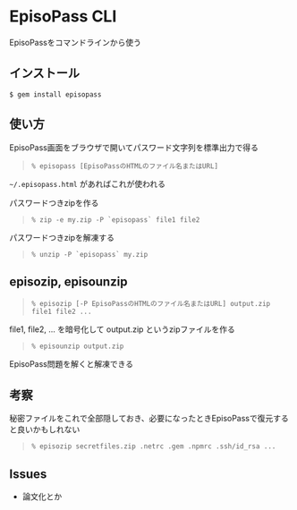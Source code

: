 <h1>EpisoPass CLI</h1>

EpisoPassをコマンドラインから使う

<h2>インストール</h2>

<code>$ gem install episopass</code>

<h2>使い方</h2>

EpisoPass画面をブラウザで開いてパスワード文字列を標準出力で得る

<blockquote>
  <code>% episopass [EpisoPassのHTMLのファイル名またはURL]</code>
</blockquote>

<code>~/.episopass.html</code> があればこれが使われる


パスワードつきzipを作る

<blockquote>
  <code>% zip -e my.zip -P `episopass` file1 file2</code>
</blockquote>

パスワードつきzipを解凍する

<blockquote>
  <code>% unzip -P `episopass` my.zip</code>
</blockquote>

<h2>episozip, episounzip</h2>

<blockquote>
  <code>% episozip [-P EpisoPassのHTMLのファイル名またはURL] output.zip file1 file2 ...</code>
</blockquote>

file1, file2, ... を暗号化して output.zip というzipファイルを作る

<blockquote>
  <code>% episounzip output.zip</code>
</blockquote>

EpisoPass問題を解くと解凍できる

<h2>考察</h2>

秘密ファイルをこれで全部隠しておき、必要になったときEpisoPassで復元すると良いかもしれない

<blockquote>
  <code>% episozip secretfiles.zip .netrc .gem .npmrc .ssh/id_rsa ...</code>
</blockquote>

<h2>Issues</h2>

<ul>
  <li>論文化とか</li>
</ul>
